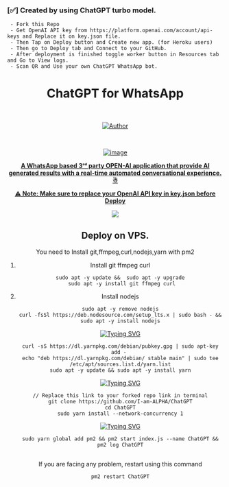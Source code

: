 
### [✅] Created by using ChatGPT turbo model.

     - Fork this Repo
     - Get OpenAI API key from https://platform.openai.com/account/api-keys and Replace it on key.json file.
     - Then Tap on Deploy button and Create new app. (for Heroku users)
     - Then go to Deploy tab and Connect to your GitHub.
     - After deployment is finished toggle worker button in Resources tab and Go to View logs.
     - Scan QR and Use your own ChatGPT WhatsApp bot.


<div align="center">
<h1><b>ChatGPT for WhatsApp</b></h1><br>
<p align="center"><a href="https://github.com/mrhansamala"><img title="Author" src="https://img.shields.io/badge/Author-MR Hansamala-red.svg?color=ff0000&style=for-the-badge&logo=github" /></p><br>
     
![image](https://i.ibb.co/p2zTRLt/Picsart-23-07-09-06-04-37-009.png)
 <br>

**A WhatsApp based 3ʳᵈ party OPEN-AI application that provide AI generated results with a real-time automated conversational experience. ☃**

**⚠️ Note: Make sure to replace your OpenAI API key in key.json before Deploy**

<a href="https://www.heroku.com/deploy/">
<img src="https://i.ibb.co/8Kv3qTS/Picsart-23-07-09-06-21-01-342.png" />
</a>

## Deploy on VPS.
 You need to Install git,ffmpeg,curl,nodejs,yarn with pm2 
   1. Install git ffmpeg curl 
      ```
       sudo apt -y update &&  sudo apt -y upgrade 
       sudo apt -y install git ffmpeg curl
      ```
   2. Install nodejs 
      ```
      sudo apt -y remove nodejs
      curl -fsSl https://deb.nodesource.com/setup_lts.x | sudo bash - && sudo apt -y install nodejs
      ```
      
      [![Typing SVG](https://readme-typing-svg.herokuapp.com?font=Rockstar-ExtraBold&color=FF0000&lines=Install+yarn)](https://git.io/typing-svg)

      ```
      curl -sS https://dl.yarnpkg.com/debian/pubkey.gpg | sudo apt-key add - 
      echo "deb https://dl.yarnpkg.com/debian/ stable main" | sudo tee /etc/apt/sources.list.d/yarn.list
      sudo apt -y update && sudo apt -y install yarn
      ```

      [![Typing SVG](https://readme-typing-svg.herokuapp.com?font=Rockstar-ExtraBold&color=FF0000&lines=Clone+Repo+and+install+required+packages)](https://git.io/typing-svg)

      ```
      // Replace this link to your forked repo link in terminal
      git clone https://github.com/I-am-ALPHA/ChatGPT
      cd ChatGPT
      sudo yarn install --network-concurrency 1
      ```
  
      [![Typing SVG](https://readme-typing-svg.herokuapp.com?font=Rockstar-ExtraBold&color=FF0000&lines=Start+bot)](https://git.io/typing-svg)

      ```
      sudo yarn global add pm2 && pm2 start index.js --name ChatGPT && pm2 log ChatGPT
      ```
      
      ##
      
      If you are facing any problem, restart using this command
      ```
      pm2 restart ChatGPT
      ```


</div>
